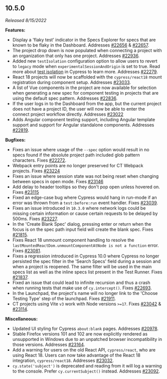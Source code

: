 ## 10.5.0

_Released 8/15/2022_

**Features:**

- Display a 'flaky test' indicator in the Specs Explorer for specs that are
  known to be flaky in the Dashboard. Addresses
  [#22656](https://github.com/cypress-io/cypress/issues/22656) &
  [#22657](https://github.com/cypress-io/cypress/issues/22657).
- The project drop down is now populated when connecting a project with an
  organization that only has one project. Addresses
  [#22936](https://github.com/cypress-io/cypress/issues/22936).
- Added new `testIsolation` configuration option to allow users to revert to
  `legacy` mode when `experimentalSessionAndOrigin` is set to true. Read more
  about
  [test isolation](/guides/core-concepts/writing-and-organizing-tests#Test-Isolation)
  in Cypress to learn more. Addresses
  [#22279](https://github.com/cypress-io/cypress/issues/22279).
- React 18 projects will now be scaffolded with the `cypress/react18` mount
  registration during component setup. Addresses
  [#23033](https://github.com/cypress-io/cypress/issues/23033).
- A list of Vue components in the project are now available for selection when
  generating a new spec for component testing in projects that are using the
  default spec pattern. Addresses
  [#22836](https://github.com/cypress-io/cypress/issues/22836).
- If the user logs in to the Dashboard from the app, but the current project
  does not have a project ID, the user will now be able to enter the connect
  project workflow directly. Addresses
  [#23022](https://github.com/cypress-io/cypress/issues/23022)
- Adds Angular component testing support, including Angular template support and
  support for Angular standalone components. Addresses
  [#22819](https://github.com/cypress-io/cypress/issues/22819).

**Bugfixes:**

- Fixes an issue where usage of the `--spec` option would result in no specs
  found if the absolute project path included glob pattern characters. Fixes
  [#22272](https://github.com/cypress-io/cypress/issues/22272).
- Webpack entry points are no longer preserved for CT Webpack projects. Fixes
  [#23224](https://github.com/cypress-io/cypress/issues/23224)
- Fixes an issue where session state was not being reset when changing between
  specs in open mode. Fixes
  [#23146](https://github.com/cypress-io/cypress/pull/23146)
- Add delay to header tooltips so they don't pop open unless hovered on. Fixes
  [#23115](https://github.com/cypress-io/cypress/issues/23115)
- Fixed an edge-case bug where Cypress would hang in run-mode if an error was
  thrown from a `test:before:run` event handler. Fixes
  [#23039](https://github.com/cypress-io/cypress/issues/23039).
- Fixes an issue introduced in `10.3.0` where network logs could be missing
  certain information or cause certain requests to be delayed by 500ms. Fixes
  [#23227](https://github.com/cypress-io/cypress/pull/23227).
- In the 'Create Blank Spec' dialog, pressing enter or return when the focus is
  on the spec path input field will create the blank spec. Fixes
  [#21815](https://github.com/cypress-io/cypress/issues/21815).
- Fixes React 18 unmount component handling to resolve the  
  `lastMountedReactDom.unmountComponentAtNode is not a function` error. Fixes
  [#23081](https://github.com/cypress-io/cypress/issues/23081).
- Fixes a regression introduced in Cypress 10.0 where Cypress no longer
  persisted the spec filter in the 'Search Specs' field during a session and
  when a project is reopened. The same filter will be used in the main specs
  list as well as the inline specs list present in the Test Runner. Fixes
  [#21837](https://github.com/cypress-io/cypress/issues/21837).
- Fixed an issue that could lead to infinite recursion and thus a crash when
  running tests that make use of `cy.intercept()`. Fixes
  [#22693](https://github.com/cypress-io/cypress/issues/22693).
- In the Launchpad, the project's name will no longer link to the 'Choose
  Testing Type' step of the launchpad. Fixes
  [#21911](https://github.com/cypress-io/cypress/issues/21911).
- CT projects using Vite `v3` work with Node versions `>=17`. Fixes
  [#23042](https://github.com/cypress-io/cypress/issues/23042) &
  [#23114](https://github.com/cypress-io/cypress/issues/23114).

**Miscellaneous:**

- Updated UI styling for Cypress `about:blank` pages. Addresses
  [#20978](https://github.com/cypress-io/cypress/issues/20978).
- Stable Firefox versions 101 and 102 are now explicitly rendered as unsupported
  in Windows due to an unpatched browser incompatibility in those versions.
  Addresses [#23164](https://github.com/cypress-io/cypress/issues/23164).
- Add a warning for users on the old React API, `cypress/react`, who are using
  React 18. Users can now take advantage of the React 18 integration,
  `cypress/react18`. Addresses
  [#23032](https://github.com/cypress-io/cypress/issues/23032).
- `cy.state('subject')` is deprecated and reading from it will log a warning to
  the console. Prefer `cy.currentSubject()` instead. Addresses
  [#23092](https://github.com/cypress-io/cypress/issues/23092).
